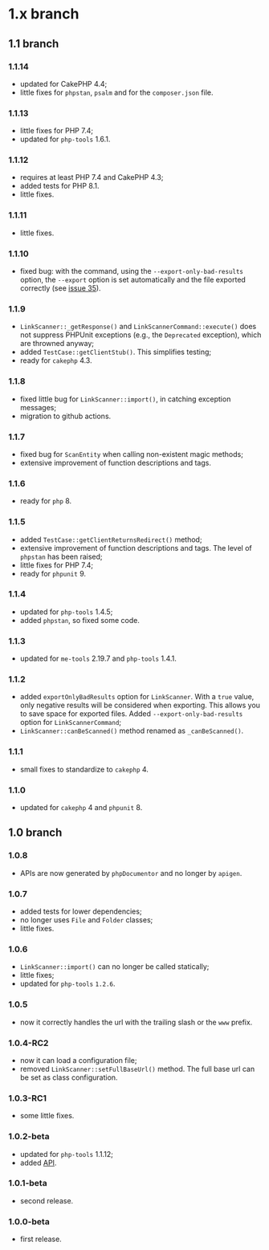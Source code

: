 # 1.x branch
## 1.1 branch
### 1.1.14
* updated for CakePHP 4.4;
* little fixes for `phpstan`, `psalm` and for the `composer.json` file.

### 1.1.13
* little fixes for PHP 7.4;
* updated for `php-tools` 1.6.1.

### 1.1.12
* requires at least PHP 7.4 and CakePHP 4.3;
* added tests for PHP 8.1.
* little fixes.

### 1.1.11
* little fixes.

### 1.1.10
* fixed bug: with the command, using the `--export-only-bad-results` option, the
    `--export` option is set automatically and the file exported correctly (see
    [issue 35](https://github.com/mirko-pagliai/cakephp-link-scanner/issues/35)).

### 1.1.9
* `LinkScanner::_getResponse()` and `LinkScannerCommand::execute()` does not
    suppress PHPUnit exceptions (e.g., the `Deprecated` exception), which are
    throwned anyway;
* added `TestCase::getClientStub()`. This simplifies testing;
* ready for `cakephp` 4.3.

### 1.1.8
* fixed little bug for `LinkScanner::import()`, in catching exception messages;
* migration to github actions.

### 1.1.7
* fixed bug for `ScanEntity` when calling non-existent magic methods;
* extensive improvement of function descriptions and tags.

### 1.1.6
* ready for `php` 8.

### 1.1.5
* added `TestCase::getClientReturnsRedirect()` method;
* extensive improvement of function descriptions and tags. The level of `phpstan`
    has been raised;
* little fixes for PHP 7.4;
* ready for `phpunit` 9.

### 1.1.4
* updated for `php-tools` 1.4.5;
* added `phpstan`, so fixed some code.

### 1.1.3
* updated for `me-tools` 2.19.7 and `php-tools` 1.4.1.

### 1.1.2
* added `exportOnlyBadResults` option for `LinkScanner`. With a `true` value,
    only negative results will be considered when exporting. This allows you to
    save space for exported files. Added `--export-only-bad-results` option for
    `LinkScannerCommand`;
* `LinkScanner::canBeScanned()` method renamed as `_canBeScanned()`.

### 1.1.1
* small fixes to standardize to `cakephp` 4.

### 1.1.0
* updated for `cakephp` 4 and `phpunit` 8.

## 1.0 branch
### 1.0.8
* APIs are now generated by `phpDocumentor` and no longer by `apigen`.

### 1.0.7
* added tests for lower dependencies;
* no longer uses `File` and `Folder` classes;
* little fixes.

### 1.0.6
* `LinkScanner::import()` can no longer be called statically;
* little fixes;
* updated for `php-tools` `1.2.6`.

### 1.0.5
* now it correctly handles the url with the trailing slash or the `www` prefix.

### 1.0.4-RC2
* now it can load a configuration file;
* removed `LinkScanner::setFullBaseUrl()` method. The full base url can be set
    as class configuration.

### 1.0.3-RC1
* some little fixes.

### 1.0.2-beta
* updated for `php-tools` 1.1.12;
* added [API](//mirko-pagliai.github.io/cakephp-link-scanner).

### 1.0.1-beta
* second release.

### 1.0.0-beta
* first release.
